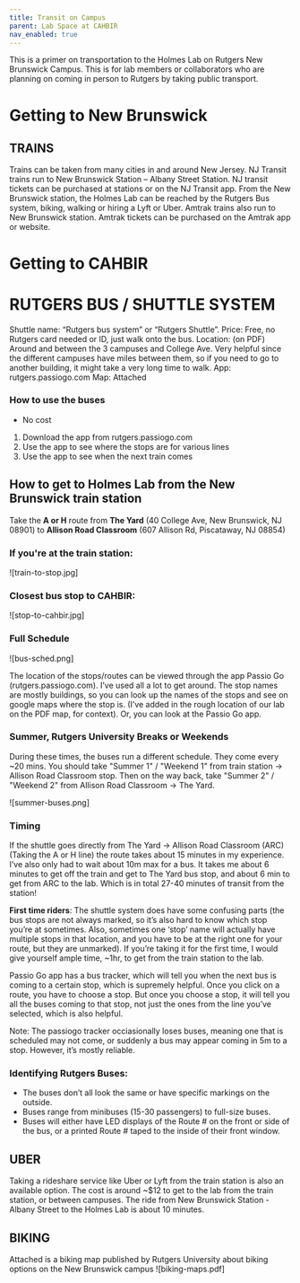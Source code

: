 ```yaml
---
title: Transit on Campus
parent: Lab Space at CAHBIR
nav_enabled: true 
---
```


This is a primer on transportation to the Holmes Lab on Rutgers New Brunswick Campus. This is for lab members or collaborators who are planning on coming in person to Rutgers by taking public transport. 


# Getting to New Brunswick

## TRAINS
Trains can be taken from many cities in and around New Jersey. NJ Transit trains run to New Brunswick Station – Albany Street Station. NJ transit tickets can be purchased at stations or on the NJ Transit app. From the New Brunswick station, the Holmes Lab can be reached by the Rutgers Bus system, biking, walking or hiring a Lyft or Uber.
Amtrak trains also run to New Brunswick station. Amtrak tickets can be purchased on the Amtrak app or website. 

# Getting to CAHBIR 

# RUTGERS BUS / SHUTTLE SYSTEM
Shuttle name: “Rutgers bus system” or “Rutgers Shuttle”. 
Price: Free, no Rutgers card needed or ID, just walk onto the bus.
Location: (on PDF) Around and between the 3 campuses and College Ave. Very helpful since the different campuses have miles between them, so if you need to go to another building, it might take a very long time to walk.
App: rutgers.passiogo.com 
Map: Attached

### How to use the buses
- No cost
1.	Download the app from rutgers.passiogo.com
2.	Use the app to see where the stops are for various lines
3.	Use the app to see when the next train comes

## How to get to Holmes Lab from the New Brunswick train station
Take the **A or H** route from **The Yard** (40 College Ave, New Brunswick, NJ 08901) to **Allison Road Classroom** (607 Allison Rd, Piscataway, NJ 08854) 

### If you're at the train station:
![train-to-stop.jpg]

### Closest bus stop to CAHBIR: 
![stop-to-cahbir.jpg]

### Full Schedule
![bus-sched.png]

The location of the stops/routes can be viewed through the app Passio Go (rutgers.passiogo.com). I’ve used all a lot to get around. The stop names are mostly buildings, so you can look up the names of the stops and see on google maps where the stop is. (I’ve added in the rough location of our lab on the PDF map, for context). Or, you can look at the Passio Go app.

### Summer, Rutgers University Breaks or Weekends
During these times, the buses run a different schedule. They come every ~20 mins. You should take "Summer 1" / "Weekend 1" from train station -> Allison Road Classroom stop. Then on the way back, take "Summer 2" / "Weekend 2" from Allison Road Classroom -> The Yard.

![summer-buses.png]

### Timing
If the shuttle goes directly from The Yard → Allison Road Classroom (ARC) (Taking the A or H line) the route takes about 15 minutes in my experience. I’ve also only had to wait about 10m max for a bus. It takes me about 6 minutes to get off the train and get to The Yard bus stop, and about 6 min to get from ARC to the lab. Which is in total 27-40 minutes of transit from the station!

**First time riders**: The shuttle system does have some confusing parts (the bus stops are not always marked, so it’s also hard to know which stop you’re at sometimes. Also, sometimes one ‘stop’ name will actually have multiple stops in that location, and you have to be at the right one for your route, but they are unmarked). If you’re taking it for the first time, I would give yourself ample time, ~1hr, to get from the train station to the lab. 

Passio Go app has a bus tracker, which will tell you when the next bus is coming to a certain stop, which is supremely helpful. Once you click on a route, you have to choose a stop. But once you choose a stop, it will tell you all the buses coming to that stop, not just the ones from the line you’ve selected, which is also helpful.

Note: The passiogo tracker occiasionally loses buses, meaning one that is scheduled may not come, or suddenly a bus may appear coming in 5m to a stop. However, it’s mostly reliable. 

### Identifying Rutgers Buses:
-	The buses don’t all look the same or have specific markings on the outside. 
-	Buses range from minibuses (15-30 passengers) to full-size buses. 
-	Buses will either have LED displays of the Route # on the front or side of the bus, or a printed Route # taped to the inside of their front window. 


## UBER
Taking a rideshare service like Uber or Lyft from the train station is also an available option. The cost is around ~$12 to get to the lab from the train station, or between campuses. The ride from New Brunswick Station - Albany Street to the Holmes Lab is about 10 minutes. 

## BIKING
Attached is a biking map published by Rutgers University about biking options on the New Brunswick campus
![biking-maps.pdf]
